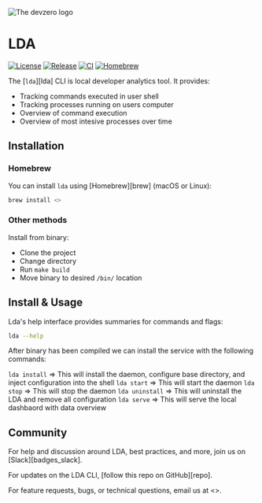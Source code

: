 ![The devzero logo](https://assets-global.website-files.com/659f77ad8e06050cc27ed4d3/65aaf7abd1a9b99456f6154a_Devzero%20logo%20on%20dark-p-500.png)

# LDA

[![License]()]()
[![Release]()]()
[![CI]()]()
[![Homebrew]()]()

The [`lda`][lda] CLI is local developer analytics tool. It provides:

- Tracking commands executed in user shell
- Tracking processes running on users computer
- Overview of command execution
- Overview of most intesive processes over time

## Installation

### Homebrew

You can install `lda` using [Homebrew][brew] (macOS or Linux):

```sh
brew install <>
```

### Other methods

Install from binary:

- Clone the project
- Change directory
- Run `make build`
- Move binary to desired `/bin/` location

## Install & Usage

Lda's help interface provides summaries for commands and flags:

```sh
lda --help
```

After binary has been compiled we can install the service with the following commands:

`lda install` => This will install the daemon, configure base directory, and inject configuration into the shell
`lda start` => This will start the daemon
`lda stop` => This will stop the daemon
`lda uninstall` => This will uninstall the LDA and remove all configuration
`lda serve` => This will serve the local dashbaord with data overview

## Community

For help and discussion around LDA, best practices, and more, join us on [Slack][badges_slack].

For updates on the LDA CLI, [follow this repo on GitHub][repo].

For feature requests, bugs, or technical questions, email us at <>.

